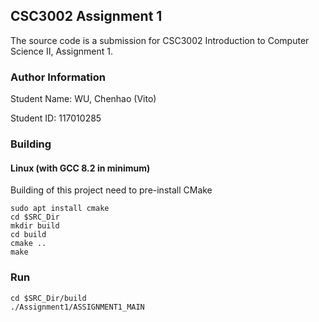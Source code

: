 ## CSC3002 Assignment 1

The source code is a submission for CSC3002 Introduction to Computer Science II, Assignment 1.

### Author Information

Student Name: WU, Chenhao (Vito)

Student ID: 117010285

### Building

#### Linux (with GCC 8.2 in minimum)

Building of this project need to pre-install CMake


```
sudo apt install cmake
cd $SRC_Dir
mkdir build
cd build
cmake ..
make 
```

### Run

```
cd $SRC_Dir/build
./Assignment1/ASSIGNMENT1_MAIN
```

